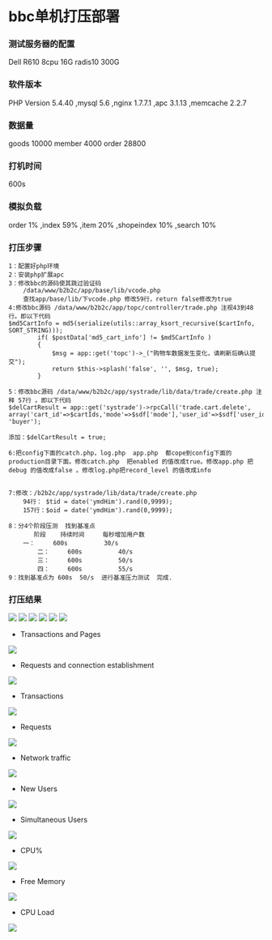 # bbc单机打压部署

### 测试服务器的配置
Dell R610 8cpu 16G radis10 300G

### 软件版本
PHP Version 5.4.40 ,mysql 5.6 ,nginx 1.7.7.1 ,apc 3.1.13 ,memcache 2.2.7 

### 数据量
goods 10000 member 4000 order 28800 

### 打机时间
600s

### 模拟负载
order 1% ,index 59% ,item 20% ,shopeindex 10% ,search 10% 

### 打压步骤
```
1：配置好php环境
2：安装php扩展apc
3：修改bbc的源码使其跳过验证码 
	/data/www/b2b2c/app/base/lib/vcode.php
	查找app/base/lib/下vcode.php 修改59行，return false修改为true
4:修改bbc源码 /data/www/b2b2c/app/topc/controller/trade.php 注视43到48行。即以下代码
$md5CartInfo = md5(serialize(utils::array_ksort_recursive($cartInfo, SORT_STRING)));
        if( $postData['md5_cart_info'] != $md5CartInfo )
        {
            $msg = app::get('topc')->_("购物车数据发生变化，请刷新后确认提交");
            return $this->splash('false', '', $msg, true);
        }

5：修改bbc源码 /data/www/b2b2c/app/systrade/lib/data/trade/create.php 注释 57行 。即以下代码
$delCartResult = app::get('systrade')->rpcCall('trade.cart.delete', array('cart_id'=>$cartIds,'mode'=>$sdf['mode'],'user_id'=>$sdf['user_id']), 'buyer');

添加：$delCartResult = true;

6:把config下面的catch.php，log.php  app.php  都cope到config下面的production目录下面。修改catch.php  把enabled 的值改成true。修改app.php 把debug 的值改成false 。修改log.php把record_level 的值改成info


7:修改：/b2b2c/app/systrade/lib/data/trade/create.php  
	94行： $tid = date('ymdHim').rand(0,9999);
	157行：$oid = date('ymdHim').rand(0,9999);

8：分4个阶段压测  找到基准点
       阶段    持续时间     每秒增加用户数
   	一：     600s          30/s    
        二：     600s          40/s
        三：     600s          50/s
        四：     600s          55/s
9：找到基准点为 600s  50/s  进行基准压力测试  完成.
```

### 打压结果
<img src='dyimages/single/Main Statistics.png'>
<img src='dyimages/single/Transactions.png'>
<img src='dyimages/single/Network Throughput.png'>
<img src='dyimages/single/Counters Statistics.png'>
<img src='dyimages/single/Server monitoring.png'>
<img src='dyimages/single/HTTP return code .png'>
 
- Transactions and Pages

<img src='dyimages/single/graphes-Transactions-mean_tn.png'>


- Requests and connection establishment

<img src='dyimages/single/graphes-Perfs-mean_tn.png'>

- Transactions

<img src='dyimages/single/graphes-Transactions-rate_tn.png'>

- Requests

<img src='dyimages/single/graphes-Perfs-rate_tn.png'>

- Network traffic

<img src='dyimages/single/graphes-Size-rate_tn.png'>

- New Users

<img src='dyimages/single/graphes-Users_Arrival-rate_tn.png'>

- Simultaneous Users

<img src='dyimages/single/graphes-Users-simultaneous_tn.png'>

- CPU%

<img src='dyimages/single/graphes-cpu-mean_tn.png'>

- Free Memory

<img src='dyimages/single/graphes-freemem-mean_tn.png'>

- CPU Load

<img src='dyimages/single/graphes-load-mean_tn.png'>


